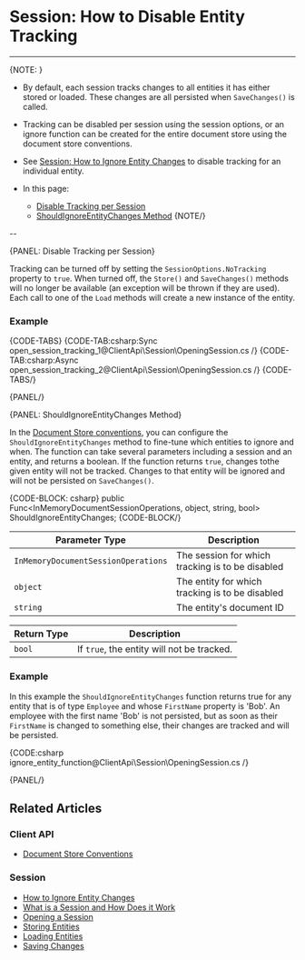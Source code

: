 # Session: How to Disable Entity Tracking

---

{NOTE: }

* By default, each session tracks changes to all entities it has either stored 
or loaded. These changes are all persisted when `SaveChanges()` is called.  

* Tracking can be disabled per session using the session options, or an ignore 
function can be created for the entire document store using the document store 
conventions.  

* See [Session: How to Ignore Entity Changes](../../../client-api/session/how-to/ignore-entity-changes) 
to disable tracking for an individual entity.  

* In this page:  
  * [Disable Tracking per Session](../../../client-api/session/configuration/how-to-disable-tracking#disable-tracking-per-session)
  * [ShouldIgnoreEntityChanges Method](../../../client-api/session/configuration/how-to-disable-tracking#shouldignoreentitychanges-method)
{NOTE/}

--

{PANEL: Disable Tracking per Session}

Tracking can be turned off by setting the `SessionOptions.NoTracking` property 
to `true`. When turned off, the `Store()` and `SaveChanges()` methods will no 
longer be available (an exception will be thrown if they are used). Each call 
to one of the `Load` methods will create a new instance of the entity.  

### Example

{CODE-TABS}
{CODE-TAB:csharp:Sync open_session_tracking_1@ClientApi\Session\OpeningSession.cs /}
{CODE-TAB:csharp:Async open_session_tracking_2@ClientApi\Session\OpeningSession.cs /}
{CODE-TABS/}

{PANEL/}

{PANEL: ShouldIgnoreEntityChanges Method}

In the [Document Store conventions](../../../client-api/configuration/conventions), 
you can configure the `ShouldIgnoreEntityChanges` method to fine-tune which 
entities to ignore and when. The function can take several parameters including a 
session and an entity, and returns a boolean. If the function returns `true`, 
changes tothe given entity will not be tracked. Changes to that entity will be 
ignored and will not be persisted on `SaveChanges()`.  

{CODE-BLOCK: csharp}
public Func<InMemoryDocumentSessionOperations, object, string, bool> ShouldIgnoreEntityChanges;
{CODE-BLOCK/}

| Parameter Type | Description |
| - | - |
| `InMemoryDocumentSessionOperations` | The session for which tracking is to be disabled |
| `object` | The entity for which tracking is to be disabled |
| `string` | The entity's document ID |

| Return Type | Description |
| - | - |
| `bool` | If `true`, the entity will not be tracked.  

### Example

In this example the `ShouldIgnoreEntityChanges` function returns true for 
any entity that is of type `Employee` and whose `FirstName` property is 'Bob'. 
An employee with the first name 'Bob' is not persisted, but as soon as their 
`FirstName` is changed to something else, their changes are tracked and will 
be persisted.  

{CODE:csharp ignore_entity_function@ClientApi\Session\OpeningSession.cs /}

{PANEL/}

## Related Articles

### Client API

- [Document Store Conventions](../../../client-api/configuration/conventions)

### Session

- [How to Ignore Entity Changes](../../../client-api/session/how-to/ignore-entity-changes)
- [What is a Session and How Does it Work](../../../client-api/session/what-is-a-session-and-how-does-it-work) 
- [Opening a Session](../../../client-api/session/opening-a-session)
- [Storing Entities](../../../client-api/session/storing-entities)
- [Loading Entities](../../../client-api/session/loading-entities)
- [Saving Changes](../../../client-api/session/saving-changes)
